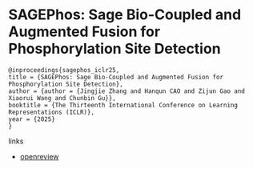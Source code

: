 # SAGEPhos: Sage Bio-Coupled and Augmented Fusion for Phosphorylation Site Detection

```
@inproceedings{sagephos_iclr25,
title = {SAGEPhos: Sage Bio-Coupled and Augmented Fusion for Phosphorylation Site Detection},
author = {author = {Jingjie Zhang and Hanqun CAO and Zijun Gao and Xiaorui Wang and Chunbin Gu}},
booktitle = {The Thirteenth International Conference on Learning Representations (ICLR)},
year = {2025}
}
```

links
- [openreview](https://openreview.net/forum?id=hLwcNSFhC2)
